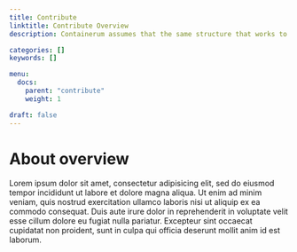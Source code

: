 ```yaml
---
title: Contribute
linktitle: Contribute Overview
description: Containerum assumes that the same structure that works to organize your source content is used to organize the rendered site.

categories: []
keywords: []

menu:
  docs:
    parent: "contribute"
    weight: 1

draft: false
---
```


# About overview

Lorem ipsum dolor sit amet, consectetur adipisicing elit, sed do eiusmod tempor incididunt ut labore et dolore magna aliqua. Ut enim ad minim veniam, quis nostrud exercitation ullamco laboris nisi ut aliquip ex ea commodo consequat. Duis aute irure dolor in reprehenderit in voluptate velit esse cillum dolore eu fugiat nulla pariatur. Excepteur sint occaecat cupidatat non proident, sunt in culpa qui officia deserunt mollit anim id est laborum.
